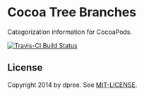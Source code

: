 # Cocoa Tree Branches

Categorization information for CocoaPods.

[![Travis-CI Build Status](https://secure.travis-ci.org/cocoa-tree/branches.png)](https://secure.travis-ci.org/dpree/eq)

## License

Copyright 2014 by dpree. See [MIT-LICENSE](LICENSE.txt).
